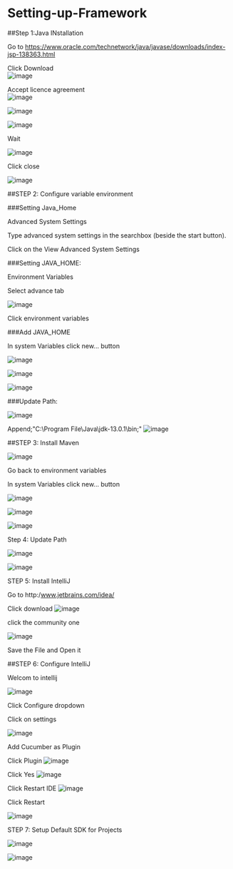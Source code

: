 # Setting-up-Framework
##Step 1:Java INstallation

Go to https://www.oracle.com/technetwork/java/javase/downloads/index-jsp-138363.html

Click Download  
![image](https://user-images.githubusercontent.com/55090933/67085255-68f84400-f196-11e9-8c80-6a7cabb672a8.png)

Accept licence agreement  
![image](https://user-images.githubusercontent.com/55090933/67086295-55e67380-f198-11e9-8914-5f432c529b5b.png)

![image](https://user-images.githubusercontent.com/55090933/67086858-a3afab80-f199-11e9-80ef-f5d2a592d2b3.png)

![image](https://user-images.githubusercontent.com/55090933/67086975-e5d8ed00-f199-11e9-8e12-c4e6c4c61c17.png)

Wait

![image](https://user-images.githubusercontent.com/55090933/67087181-4e27ce80-f19a-11e9-83ed-1e49cffadd05.png)

Click close

![image](https://user-images.githubusercontent.com/55090933/67087296-8cbd8900-f19a-11e9-8ffa-8574f6ec602c.png)

##STEP 2: Configure variable environment

###Setting Java_Home

Advanced System Settings

Type advanced system settings in the searchbox (beside the start button).


Click on the View Advanced System Settings

###Setting JAVA_HOME:

Environment Variables

Select advance tab


![image](https://user-images.githubusercontent.com/55090933/67090107-27b96180-f1a1-11e9-9602-27e833835ab3.png)


Click environment variables

###Add JAVA_HOME

In system Variables click new... button

![image](https://user-images.githubusercontent.com/55090933/67090620-829f8880-f1a2-11e9-8376-1452609e647f.png)

![image](https://user-images.githubusercontent.com/55090933/67090749-d6aa6d00-f1a2-11e9-996c-baa368b078a8.png)

![image](https://user-images.githubusercontent.com/55090933/67091125-c1820e00-f1a3-11e9-95ee-ce016a5b4ef4.png)

###Update Path:

![image](https://user-images.githubusercontent.com/55090933/67091412-75839900-f1a4-11e9-90a3-acefa06e4150.png)


Append;"C:\Program File\Java\jdk-13.0.1\bin;"
![image](https://user-images.githubusercontent.com/55090933/67091669-29852400-f1a5-11e9-9b13-0f991a3d1420.png)


##STEP 3: Install Maven

![image](https://user-images.githubusercontent.com/55090933/67095687-77eaf080-f1ae-11e9-8bdb-a646a772e3c7.png)

Go back to environment variables

In system Variables click new... button

![image](https://user-images.githubusercontent.com/55090933/67090620-829f8880-f1a2-11e9-8376-1452609e647f.png)

![image](https://user-images.githubusercontent.com/55090933/67090749-d6aa6d00-f1a2-11e9-996c-baa368b078a8.png)

![image](https://user-images.githubusercontent.com/55090933/67096866-e6c94900-f1b0-11e9-92b0-585b8850a584.png)

Step 4: Update Path

![image](https://user-images.githubusercontent.com/55090933/67091412-75839900-f1a4-11e9-90a3-acefa06e4150.png)


![image](https://user-images.githubusercontent.com/55090933/67097333-ca79dc00-f1b1-11e9-9d14-c5ea146cd457.png)


STEP 5: Install IntelliJ

Go to http:/www.jetbrains.com/idea/

Click download
![image](https://user-images.githubusercontent.com/55090933/67098012-4163a480-f1b3-11e9-8bf0-a2bbf23c1156.png)

click the community one

![image](https://user-images.githubusercontent.com/55090933/67098205-a61eff00-f1b3-11e9-9a52-79c17b422762.png)

Save the File and Open it


##STEP 6: Configure IntelliJ

Welcom to intellij

![image](https://user-images.githubusercontent.com/55090933/67098950-fcd90880-f1b4-11e9-9d22-cce801a01cd4.png)


Click Configure dropdown

Click on settings

![image](https://user-images.githubusercontent.com/55090933/67099369-bfc14600-f1b5-11e9-9fe8-cfe4369c7573.png)

Add Cucumber as Plugin

Click Plugin
![image](https://user-images.githubusercontent.com/55090933/67100125-06fc0680-f1b7-11e9-89a7-bcc2fe9683f3.png)

Click Yes
![image](https://user-images.githubusercontent.com/55090933/67100418-8984c600-f1b7-11e9-9245-ea2662032ef5.png)

Click Restart IDE
![image](https://user-images.githubusercontent.com/55090933/67100571-d6689c80-f1b7-11e9-8010-16225b33a31e.png)

Click Restart

![image](https://user-images.githubusercontent.com/55090933/67100925-84744680-f1b8-11e9-88a5-0300da3dcb7d.png)


STEP 7: Setup Default SDK for Projects





![image](https://user-images.githubusercontent.com/55090933/67101444-8a1e5c00-f1b9-11e9-8245-0e1d1cfbdd9e.png)


![image](https://user-images.githubusercontent.com/55090933/67101444-8a1e5c00-f1b9-11e9-8245-0e1d1cfbdd9e.png)




































